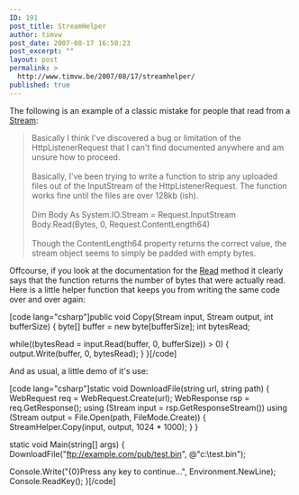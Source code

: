```yaml
---
ID: 191
post_title: StreamHelper
author: timvw
post_date: 2007-08-17 16:50:23
post_excerpt: ""
layout: post
permalink: >
  http://www.timvw.be/2007/08/17/streamhelper/
published: true
---
```

<p>The following is an example of a classic mistake for people that read from a <a href="http://msdn2.microsoft.com/en-us/library/system.io.stream.aspx">Stream</a>:</p>

<blockquote>
<div>
Basically I think I've discovered a bug or limitation of the HttpListenerRequest that I can't find documented anywhere and am unsure how to proceed.<br/>
<br/>
Basically, I've been trying to write a function to strip any uploaded files out of the InputStream of the HttpListenerRequest.  The function works fine until the files are over 128kb (ish).<br/>
<br/>
Dim Body As System.IO.Stream = Request.InputStream<br/>
Body.Read(Bytes, 0, Request.ContentLength64)<br/>
<br/>
Though the ContentLength64 property returns the correct value, the stream object seems to simply be padded with empty bytes.
</div>
</blockquote>

<p>Offcourse, if you look at the documentation for the <a href="http://msdn2.microsoft.com/en-us/library/system.io.stream.read.aspx">Read</a> method it clearly says that the function returns the number of bytes that were actually read. Here is a little helper function that keeps you from writing the same code over and over again:</p>
[code lang="csharp"]public void Copy(Stream input, Stream output, int bufferSize)
{
 byte[] buffer = new byte[bufferSize];
 int bytesRead;

 while((bytesRead = input.Read(buffer, 0, bufferSize)) > 0)
 {
  output.Write(buffer, 0, bytesRead);
 }
}[/code]
<p>And as usual, a little demo of it's use:</p>
[code lang="csharp"]static void DownloadFile(string url, string path)
{
 WebRequest req = WebRequest.Create(url);
 WebResponse rsp = req.GetResponse();
 using (Stream input = rsp.GetResponseStream())
 using (Stream output = File.Open(path, FileMode.Create))
 {
  StreamHelper.Copy(input, output, 1024 * 1000);
 }
}

static void Main(string[] args)
{
 DownloadFile("ftp://example.com/pub/test.bin", @"c:\test.bin");

 Console.Write("{0}Press any key to continue...", Environment.NewLine);
 Console.ReadKey();
}[/code]